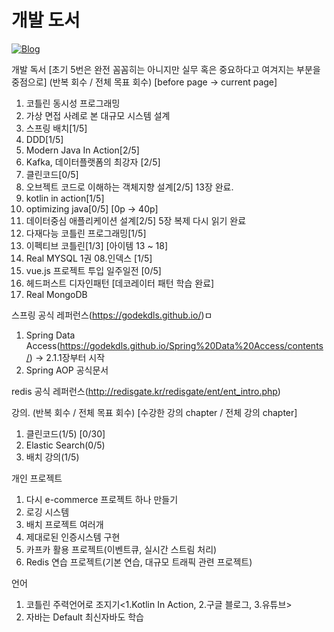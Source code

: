 
# 개발 도서
[![Blog](https://img.shields.io/badge/Blog-https://yoggaebi.tistory.com/-green.svg)](https://yoggaebi.tistory.com/)


개발 독서 [초기 5번은 완전 꼼꼼히는 아니지만 실무 혹은 중요하다고 여겨지는 부분을 중점으로] (반복 회수 / 전체 목표 회수) [before page -> current page]
1. 코틀린 동시성 프로그래밍
2. 가상 면접 사례로 본 대규모 시스템 설계
3. 스프링 배치[1/5]
4. DDD[1/5] 
5. Modern Java In Action[2/5]
6. Kafka, 데이터플랫폼의 최강자 [2/5]
7. 클린코드[0/5]
8. 오브젝트 코드로 이해하는 객체지향 설계[2/5] 13장 완료.
9. kotlin in action[1/5] 
10. optimizing java[0/5] [0p -> 40p]
11. 데이터중심 애플리케이션 설계[2/5] 5장 복제 다시 읽기 완료
12. 다재다능 코틀린 프로그래밍[1/5] 
13. 이펙티브 코틀린[1/3] [아이템 13 ~ 18] 
14. Real MYSQL 1권 08.인덱스 [1/5]
15. vue.js 프로젝트 투입 일주일전 [0/5]
16. 헤드퍼스트 디자인패턴 [데코레이터 패턴 학습 완료]
17. Real MongoDB

스프링 공식 레퍼런스(https://godekdls.github.io/)ㅁ
1. Spring Data Access(https://godekdls.github.io/Spring%20Data%20Access/contents/) -> 2.1.1장부터 시작
2. Spring AOP 공식문서

redis 공식 레퍼런스(http://redisgate.kr/redisgate/ent/ent_intro.php)

강의. (반복 회수 / 전체 목표 회수) [수강한 강의 chapter / 전체 강의 chapter]
1. 클린코드(1/5) [0/30]
2. Elastic Search(0/5)
3. 배치 강의(1/5)

개인 프로젝트
1. 다시 e-commerce 프로젝트 하나 만들기
2. 로깅 시스템 <TODO>
3. 배치 프로젝트 여러개 <TODO>
4. 제대로된 인증시스템 구현 <TODO>
5. 카프카 활용 프로젝트(이벤트큐, 실시간 스트림 처리)
6. Redis 연습 프로젝트(기본 연습, 대규모 트래픽 관련 프로젝트)
  
언어
1. 코틀린 주력언어로 조지기<1.Kotlin In Action, 2.구글 블로그, 3.유튜브>
2. 자바는 Default 최신자바도 학습
   

